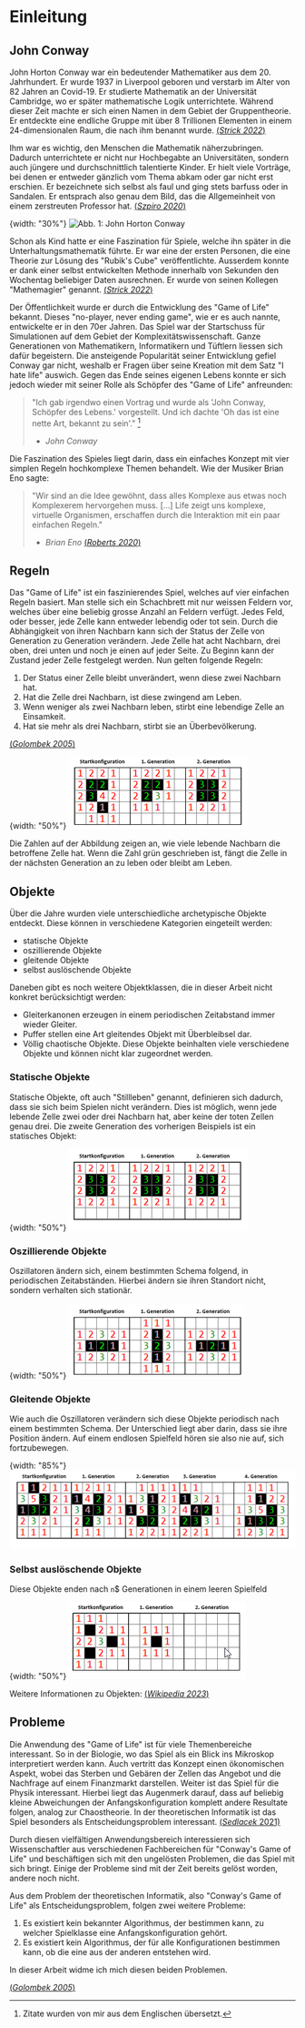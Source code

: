 # Einleitung

## John Conway
John Horton Conway war ein bedeutender Mathematiker aus dem 20. Jahrhundert. Er wurde 1937 in Liverpool geboren und verstarb im Alter von 82 Jahren an Covid-19. Er studierte Mathematik an der Universität Cambridge, wo er später mathematische Logik unterrichtete. Während dieser Zeit machte er sich einen Namen in dem Gebiet der Gruppentheorie. Er entdeckte eine endliche Gruppe mit über 8 Trillionen Elementen in einem 24-dimensionalen Raum, die nach ihm benannt wurde. [(*Strick 2022*)](#Strick)

Ihm war es wichtig, den Menschen die Mathematik näherzubringen. Dadurch unterrichtete er nicht nur Hochbegabte an Universitäten, sondern auch jüngere und durchschnittlich talentierte Kinder. Er hielt viele Vorträge, bei denen er entweder gänzlich vom Thema abkam oder gar nicht erst erschien. Er bezeichnete sich selbst als faul und ging stets barfuss oder in Sandalen. Er entsprach also genau dem Bild, das die Allgemeinheit von einem zerstreuten Professor hat. [(*Szpiro 2020*)](#Szpiro)

{width: "30%"}
![Abb. 1: John Horton Conway](conway.png) 


Schon als Kind hatte er eine Faszination für Spiele, welche ihn später in die Unterhaltungsmathematik führte. Er war eine der ersten Personen, die eine Theorie zur Lösung des "Rubik's Cube" veröffentlichte. Ausserdem konnte er dank einer selbst entwickelten Methode innerhalb von Sekunden den Wochentag beliebiger Daten ausrechnen. Er wurde von seinen Kollegen "Mathemagier" genannt. [(*Strick 2022*)](#Strick)

Der Öffentlichkeit wurde er durch die Entwicklung des "Game of Life" bekannt. Dieses "no-player, never ending game", wie er es auch nannte, entwickelte er in den 70er Jahren. Das Spiel war der Startschuss für Simulationen auf dem Gebiet der Komplexitätswissenschaft. Ganze Generationen von Mathematikern, Informatikern und Tüftlern liessen sich dafür begeistern. Die ansteigende Popularität seiner Entwicklung gefiel Conway gar nicht, weshalb er Fragen über seine Kreation mit dem Satz "I hate life" auswich. Gegen das Ende seines eigenen Lebens konnte er sich jedoch wieder mit seiner Rolle als Schöpfer des "Game of Life" anfreunden: 

> "Ich gab irgendwo einen Vortrag und wurde als 'John Conway, Schöpfer des Lebens.' vorgestellt. Und ich dachte 'Oh das ist eine nette Art, bekannt zu sein'." [^footnote-1]
> - *John Conway*

Die Faszination des Spieles liegt darin, dass ein einfaches Konzept mit vier simplen Regeln hochkomplexe Themen behandelt. Wie der Musiker Brian Eno sagte:

> "Wir sind an die Idee gewöhnt, dass alles Komplexe aus etwas noch Komplexerem hervorgehen muss. […] Life zeigt uns komplexe, virtuelle Organismen, erschaffen durch die Interaktion mit ein paar einfachen Regeln."
> - *Brian Eno* [(*Roberts 2020*)](#Roberts)

[^footnote-1]: Zitate wurden von mir aus dem Englischen übersetzt.

## Regeln

Das "Game of Life" ist ein faszinierendes Spiel, welches auf vier einfachen Regeln basiert. Man stelle sich ein Schachbrett mit nur weissen Feldern vor, welches über eine beliebig grosse Anzahl an Feldern verfügt. Jedes Feld, oder besser, jede Zelle kann entweder lebendig oder tot sein. Durch die Abhängigkeit von ihren Nachbarn kann sich der Status der Zelle von Generation zu Generation verändern. Jede Zelle hat acht Nachbarn, drei oben, drei unten und noch je einen auf jeder Seite. Zu Beginn kann der Zustand jeder Zelle festgelegt werden. Nun gelten folgende Regeln:

1.	Der Status einer Zelle bleibt unverändert, wenn diese zwei Nachbarn hat.
2.	Hat die Zelle drei Nachbarn, ist diese zwingend am Leben.
3.	Wenn weniger als zwei Nachbarn leben, stirbt eine lebendige Zelle an Einsamkeit.
4.	Hat sie mehr als drei Nachbarn, stirbt sie an Überbevölkerung.

[(*Golombek 2005*)](#Golombek)

{width: "50%"}
![Abb. 2: Lebensentwicklung](Lebensentwicklung.png)  

Die Zahlen auf der Abbildung zeigen an, wie viele lebende Nachbarn die betroffene Zelle hat. Wenn die Zahl grün geschrieben ist, fängt die Zelle in der nächsten Generation an zu leben oder bleibt am Leben.

## Objekte   

Über die Jahre wurden viele unterschiedliche archetypische Objekte entdeckt. Diese können in verschiedene Kategorien eingeteilt werden:

- statische Objekte
- oszillierende Objekte
- gleitende Objekte
- selbst auslöschende Objekte


Daneben gibt es noch weitere Objektklassen, die in dieser Arbeit nicht konkret berücksichtigt werden:

- Gleiterkanonen erzeugen in einem periodischen Zeitabstand immer wieder Gleiter.
- Puffer stellen eine Art gleitendes Objekt mit Überbleibsel dar.
- Völlig chaotische Objekte. Diese Objekte beinhalten viele verschiedene Objekte und können nicht klar zugeordnet werden.


### Statische Objekte

Statische Objekte, oft auch "Stillleben" genannt, definieren sich dadurch, dass sie sich beim Spielen nicht verändern. Dies ist möglich, wenn jede lebende Zelle zwei oder drei Nachbarn hat, aber keine der toten Zellen genau drei.
Die zweite Generation des vorherigen Beispiels ist ein statisches Objekt:


{width: "50%"}
![Abb. 3: Statisches Objekt](stable_gb.png)  


### Oszillierende Objekte

Oszillatoren ändern sich, einem bestimmten Schema folgend, in periodischen Zeitabständen. Hierbei ändern sie ihren Standort nicht, sondern verhalten sich stationär.



{width: "50%"}
![Abb. 4: Oszillierendes Objekt mit einer Periodizität von 2](oscillator_gb.png)  

### Gleitende Objekte

Wie auch die Oszillatoren verändern sich diese Objekte periodisch nach einem bestimmten Schema. Der Unterschied liegt aber darin, dass sie ihre Position ändern. Auf einem endlosen Spielfeld hören sie also nie auf, sich fortzubewegen.



{width: "85%"}
![Abb. 5: Gleitendes Objekt mit einer Periodizität von 4](Gleiter_gb.png)  


### Selbst auslöschende Objekte

Diese Objekte enden nach `n`$ Generationen in einem leeren Spielfeld


{width: "50%"}
![Abb. 6: Selbst auslöschendes Objekt](erased_gb.png)      

Weitere Informationen zu Objekten: [(*Wikipedia 2023*)](#Wikipedia)

## Probleme

Die Anwendung des "Game of Life" ist für viele Themenbereiche interessant. So in der Biologie, wo das Spiel als ein Blick ins Mikroskop interpretiert werden kann. Auch vertritt das Konzept einen ökonomischen Aspekt, wobei das Sterben und Gebären der Zellen das Angebot und die Nachfrage auf einem Finanzmarkt darstellen. Weiter ist das Spiel für die Physik interessant. Hierbei liegt das Augenmerk darauf, dass auf beliebig kleine Abweichungen der Anfangskonfiguration komplett andere Resultate folgen, analog zur Chaostheorie. In der theoretischen Informatik ist das Spiel besonders als Entscheidungsproblem interessant. [(*Sedlacek* 2021)](#Sedlacek)

Durch diesen vielfältigen Anwendungsbereich interessieren sich Wissenschaftler aus verschiedenen Fachbereichen für "Conway's Game of Life" und beschäftigen sich mit den ungelösten Problemen, die das Spiel mit sich bringt. Einige der Probleme sind mit der Zeit bereits gelöst worden, andere noch nicht. 

Aus dem Problem der theoretischen Informatik, also "Conway's Game of Life" als Entscheidungsproblem, folgen zwei weitere Probleme:

1. Es existiert kein bekannter Algorithmus, der bestimmen kann, zu welcher Spielklasse eine Anfangskonfiguration gehört. 
2. Es existiert kein Algorithmus, der für alle Konfigurationen bestimmen kann, ob die eine aus der anderen entstehen wird.

In dieser Arbeit widme ich mich diesen beiden Problemen.

[(*Golombek 2005*)](#Golombek)




